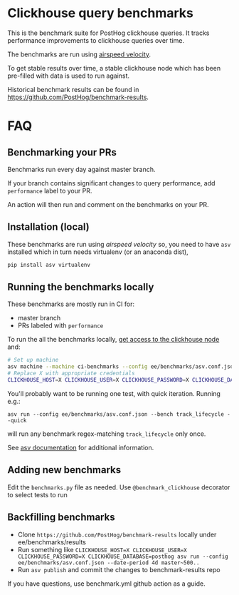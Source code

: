 # Clickhouse query benchmarks

This is the benchmark suite for PostHog clickhouse queries. It tracks performance improvements to clickhouse queries over time.

The benchmarks are run using [airspeed velocity](https://asv.readthedocs.io/).

To get stable results over time, a stable clickhouse node which has been pre-filled with data is used to run against.

Historical benchmark results can be found in https://github.com/PostHog/benchmark-results.

# FAQ

## Benchmarking your PRs

Benchmarks run every day against master branch.

If your branch contains significant changes to query performance, add `performance` label to your PR.

An action will then run and comment on the benchmarks on your PR.

## Installation (local)

These benchmarks are run using _airspeed velocity_ so, you need to have
`asv` installed which in turn needs virtualenv (or an anaconda dist),

```bash
pip install asv virtualenv
```

## Running the benchmarks locally

These benchmarks are mostly run in CI for:

- master branch
- PRs labeled with `performance`

To run the all the benchmarks locally, [get access to the clickhouse node](https://github.com/PostHog/vpc/blob/main/client_values/benchmarking/values.yaml) and:

```bash
# Set up machine
asv machine --machine ci-benchmarks --config ee/benchmarks/asv.conf.json
# Replace X with appropriate credentials
CLICKHOUSE_HOST=X CLICKHOUSE_USER=X CLICKHOUSE_PASSWORD=X CLICKHOUSE_DATABASE=posthog asv run --config ee/benchmarks/asv.conf.json
```

You'll probably want to be running one test, with quick iteration. Running e.g.:

```
asv run --config ee/benchmarks/asv.conf.json --bench track_lifecycle --quick
```

will run any benchmark regex-matching `track_lifecycle` only once.

See [asv documentation](https://asv.readthedocs.io/en/stable/commands.html#asv-run) for additional information.

## Adding new benchmarks

Edit the `benchmarks.py` file as needed. Use `@benchmark_clickhouse` decorator to select tests to run

## Backfilling benchmarks

- Clone `https://github.com/PostHog/benchmark-results` locally under ee/benchmarks/results
- Run something like `CLICKHOUSE_HOST=X CLICKHOUSE_USER=X CLICKHOUSE_PASSWORD=X CLICKHOUSE_DATABASE=posthog asv run --config ee/benchmarks/asv.conf.json --date-period 4d master~500..`
- Run `asv publish` and commit the changes to benchmark-results repo

If you have questions, use benchmark.yml github action as a guide.

